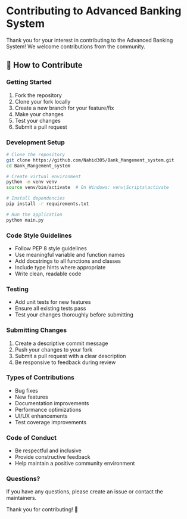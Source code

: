 # Contributing to Advanced Banking System

Thank you for your interest in contributing to the Advanced Banking System! We welcome contributions from the community.

## 🤝 How to Contribute

### Getting Started
1. Fork the repository
2. Clone your fork locally
3. Create a new branch for your feature/fix
4. Make your changes
5. Test your changes
6. Submit a pull request

### Development Setup
```bash
# Clone the repository
git clone https://github.com/Nahid305/Bank_Mangement_system.git
cd Bank_Mangement_system

# Create virtual environment
python -m venv venv
source venv/bin/activate  # On Windows: venv\Scripts\activate

# Install dependencies
pip install -r requirements.txt

# Run the application
python main.py
```

### Code Style Guidelines
- Follow PEP 8 style guidelines
- Use meaningful variable and function names
- Add docstrings to all functions and classes
- Include type hints where appropriate
- Write clean, readable code

### Testing
- Add unit tests for new features
- Ensure all existing tests pass
- Test your changes thoroughly before submitting

### Submitting Changes
1. Create a descriptive commit message
2. Push your changes to your fork
3. Submit a pull request with a clear description
4. Be responsive to feedback during review

### Types of Contributions
- Bug fixes
- New features
- Documentation improvements
- Performance optimizations
- UI/UX enhancements
- Test coverage improvements

### Code of Conduct
- Be respectful and inclusive
- Provide constructive feedback
- Help maintain a positive community environment

### Questions?
If you have any questions, please create an issue or contact the maintainers.

Thank you for contributing! 🚀
